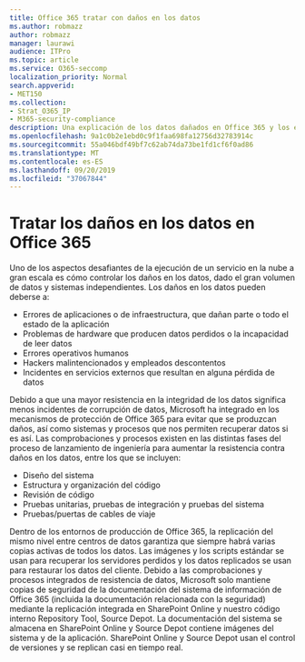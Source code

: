 ```yaml
---
title: Office 365 tratar con daños en los datos
ms.author: robmazz
author: robmazz
manager: laurawi
audience: ITPro
ms.topic: article
ms.service: O365-seccomp
localization_priority: Normal
search.appverid:
- MET150
ms.collection:
- Strat_O365_IP
- M365-security-compliance
description: Una explicación de los datos dañados en Office 365 y los esfuerzos de prevención y recuperación de Microsoft.
ms.openlocfilehash: 9a1c0b2e1ebd0c9f1faa698fa12756d32783914c
ms.sourcegitcommit: 55a046bdf49bf7c62ab74da73be1fd1cf6f0ad86
ms.translationtype: MT
ms.contentlocale: es-ES
ms.lasthandoff: 09/20/2019
ms.locfileid: "37067844"
---
```

# <a name="dealing-with-data-corruption-in-office-365"></a>Tratar los daños en los datos en Office 365

Uno de los aspectos desafiantes de la ejecución de un servicio en la nube a gran escala es cómo controlar los daños en los datos, dado el gran volumen de datos y sistemas independientes. Los daños en los datos pueden deberse a:

- Errores de aplicaciones o de infraestructura, que dañan parte o todo el estado de la aplicación
- Problemas de hardware que producen datos perdidos o la incapacidad de leer datos
- Errores operativos humanos
- Hackers malintencionados y empleados descontentos
- Incidentes en servicios externos que resultan en alguna pérdida de datos

Debido a que una mayor resistencia en la integridad de los datos significa menos incidentes de corrupción de datos, Microsoft ha integrado en los mecanismos de protección de Office 365 para evitar que se produzcan daños, así como sistemas y procesos que nos permiten recuperar datos si es así. Las comprobaciones y procesos existen en las distintas fases del proceso de lanzamiento de ingeniería para aumentar la resistencia contra daños en los datos, entre los que se incluyen:

- Diseño del sistema
- Estructura y organización del código
- Revisión de código
- Pruebas unitarias, pruebas de integración y pruebas del sistema
- Pruebas/puertas de cables de viaje

Dentro de los entornos de producción de Office 365, la replicación del mismo nivel entre centros de datos garantiza que siempre habrá varias copias activas de todos los datos. Las imágenes y los scripts estándar se usan para recuperar los servidores perdidos y los datos replicados se usan para restaurar los datos del cliente. Debido a las comprobaciones y procesos integrados de resistencia de datos, Microsoft solo mantiene copias de seguridad de la documentación del sistema de información de Office 365 (incluida la documentación relacionada con la seguridad) mediante la replicación integrada en SharePoint Online y nuestro código interno Repository Tool, Source Depot. La documentación del sistema se almacena en SharePoint Online y Source Depot contiene imágenes del sistema y de la aplicación. SharePoint Online y Source Depot usan el control de versiones y se replican casi en tiempo real.
